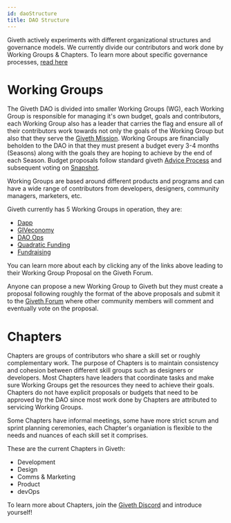 ```yaml
---
id: daoStructure
title: DAO Structure
---
```

Giveth actively experiments with different organizational structures and governance models. We currently divide our contributors and work done by Working Groups & Chapters. To learn more about specific governance processes, [read here](./governanceProcess)

# Working Groups
The Giveth DAO is divided into smaller Working Groups (WG), each Working Group is responsible for managing it's own budget, goals and contributors, each Working Group also has a leader that carries the flag and ensure all of their contributors work towards not only the goals of the Working Group but also that they serve the [Giveth Mission](./#our-mission). Working Groups are financially beholden to the DAO in that they must present a budget every 3-4 months (Seasons) along with the goals they are hoping to achieve by the end of each Season. Budget proposals follow standard giveth [Advice Process](./adviceProcess) and subsequent voting on [Snapshot](./governanceProcess#snapshot-voting).

Working Groups are based around different products and programs and can have a wide range of contributors from developers, designers, community managers, marketers, etc. 

Giveth currently has 5 Working Groups in operation, they are:

- [Dapp](https://forum.giveth.io/c/dapp-wg/18)
- [GIVeconomy](https://forum.giveth.io/c/giveconomy-wg/19)
- [DAO Ops](https://forum.giveth.io/c/dao-ops-wg/20)
- [Quadratic Funding](https://forum.giveth.io/c/qf-wg/22)
- [Fundraising](https://forum.giveth.io/c/fundraising/25)

You can learn more about each by clicking any of the links above leading to their Working Group Proposal on the Giveth Forum.

Anyone can propose a new Working Group to Giveth but they must create a proposal following roughly the format of the above proposals and submit it to the [Giveth Forum](https://forum.giveth.io/c/wgp/17) where other community members will comment and eventually vote on the proposal.

# Chapters

Chapters are groups of contributors who share a skill set or roughly complementary work. The purpose of Chapters is to maintain consistency and cohesion between different skill groups such as designers or developers. Most Chapters have leaders that coordinate tasks and make sure Working Groups get the resources they need to achieve their goals. Chapters do not have explicit proposals or budgets that need to be approved by the DAO since most work done by Chapters are attributed to servicing Working Groups. 

Some Chapters have informal meetings, some have more strict scrum and sprint planning ceremonies, each Chapter's organiation is flexible to the needs and nuances of each skill set it comprises. 

These are the current Chapters in Giveth:

- Development
- Design
- Comms & Marketing
- Product 
- devOps

To learn more about Chapters, join the [Giveth Discord](https://discord.giveth.io) and introduce yourself! 

